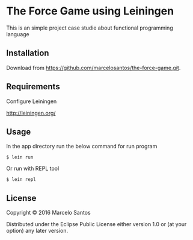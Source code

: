 # The Force Game using Leiningen

This is an simple project case studie about functional programming language

## Installation

Download from https://github.com/marcelosantos/the-force-game.git.

## Requirements

Configure Leiningen

http://leiningen.org/

## Usage

In the app directory run the below command for run program

    $ lein run

Or run with REPL tool

	$ lein repl

## License

Copyright © 2016 Marcelo Santos

Distributed under the Eclipse Public License either version 1.0 or (at
your option) any later version.
